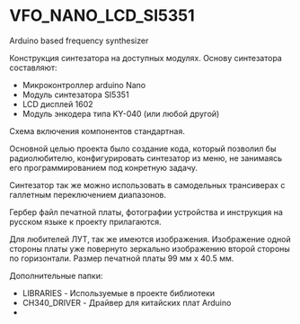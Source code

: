 # VFO_NANO_LCD_SI5351
Arduino based frequency synthesizer

Конструкция синтезатора на доступных модулях.
Основу синтезатора составляют:
- Микроконтроллер arduino Nano
- Модуль синтезатора SI5351
- LCD дисплей 1602
- Модуль энкодера типа KY-040 (или любой другой)

Схема включения компонентов стандартная. 

Основной целью проекта было создание кода, который позволил бы радиолюбителю, конфигурировать синтезатор из меню, не занимаясь его программированием под конретную задачу.

Синтезатор так же можно использовать в самодельных трансиверах с галлетным переключением диапазонов.

Гербер файл печатной платы, фотографии устройства и инструкция на русском языке к проекту прилагаются.

Для любителей ЛУТ, так же имеются изображения. Изображение одной стороны платы уже повернуто зеркально изображению второй стороны по горизонтали. 
Размер печатной платы 99 мм х 40.5 мм.

Дополнительные папки:
- LIBRARIES - Используемые в проекте библиотеки
- CH340_DRIVER - Драйвер для китайских плат Arduino
- 
